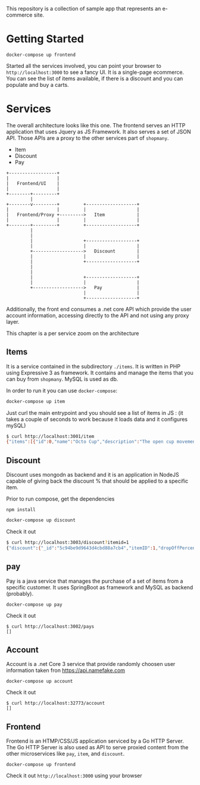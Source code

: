 This repository is a collection of sample app that represents an e-commerce site.

# Getting Started

```
docker-compose up frontend
```

Started all the services involved, you can point your browser to
`http://localhost:3000` to see a fancy UI. It is a single-page ecommerce. You
can see the list of items available, if there is a discount and you can populate
and buy a carts.

# Services

The overall architecture looks like this one. The frontend serves an HTTP
application that uses Jquery as JS Framework. It also serves a set of JSON API.
Those APIs are a proxy to the other services part of `shopmany`.

-   Item
-   Discount
-   Pay

```
+------------------+
|                  |
|   Frontend/UI    |
|                  |
+--------+---------+
         |
+--------v---------+         +-------------------+
|                  |         |                   |
|   Frontend/Proxy +--------->   Item            |
|                  |         |                   |
+--------+---------+         +-------------------+
         |
         |
         |                   +-------------------+
         |                   |                   |
         +------------------->   Discount        |
         |                   |                   |
         |                   +-------------------+
         |
         |
         |                   +-------------------+
         |                   |                   |
         +------------------->   Pay             |
                             |                   |
                             +-------------------+
```

Additionally, the front end consumes a .net core API which provide the user account information, accessing directly to the API and not using any proxy layer.

This chapter is a per service zoom on the architecture

## Items

It is a service contained in the subdirectory `./items`. It is written in PHP
using Expressive 3 as framework.
It contains and manage the items that you can buy from `shopmany`. MySQL is used
as db.

In order to run it you can use `docker-compose`:

```bash
docker-compose up item
```

Just curl the main entrypoint and you should see a list of items in JS : (it takes a couple of seconds to work because
it loads data and it configures mySQL)

```bash
$ curl http://localhost:3001/item
{"items":[{"id":0,"name":"Octo Cup","description":"The open cup movement is here. Join us.","price":12.99},{"id":1,"name":"Kubernetes Spinner","description":"Wait for a rolling update to go but with style.","price":6.5},{"id":2,"name":"Prometheus Socks","description":"A modern way to monitor \u0027smells like feet\u0027","price":4.1},{"id":3,"name":"Google G - Short Sleeve","description":"The best way to make your lovely baby the smarter search engine ever.","price":18.23}]}
```

## Discount

Discount uses mongodn as backend and it is an application in NodeJS capable of
giving back the discount % that should be applied to a specific item.

Prior to run compose, get the dependencies
```
npm install
```

```bash
docker-compose up discount
```

Check it out

```bash
$ curl http://localhost:3003/discount?itemid=1
{"discount":{"_id":"5c94be9d9643d4cbd88a7cb4","itemID":1,"dropOffPercent":50}}
```

## pay

Pay is a java service that manages the purchase of a set of items from a
specific customer. It uses SpringBoot as framework and MySQL as backend
(probably).

```
docker-compose up pay
```

Check it out

```
$ curl http://localhost:3002/pays
[]
```

## Account

Account is a .net Core 3 service that provide randomly choosen user information taken fron https://api.namefake.com

```
docker-compose up account
```

Check it out

```
$ curl http://localhost:32773/account
[]
```

## Frontend

Frontend is an HTMP/CSS/JS application serviced by a Go HTTP Server.
The Go HTTP Server is also used as API to serve proxied content from the other
microservices like `pay`, `item`, and `discount`.

```
docker-compose up frontend
```

Check it out `http://localhost:3000` using your browser

```

```

